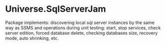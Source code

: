 # Universe.SqlServerJam
Package implements: discovering local sql server instances by the same way as SSMS and operations during unit testing: start, stop services, check server edition, forced database delete, checking databases size, recovery mode, auto shrinking, etc.
